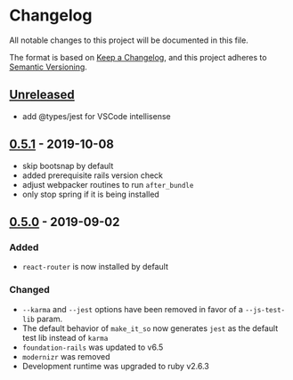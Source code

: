 # Changelog
All notable changes to this project will be documented in this file.

The format is based on [Keep a Changelog](https://keepachangelog.com/en/1.0.0/),
and this project adheres to [Semantic Versioning](https://semver.org/spec/v2.0.0.html).

## [Unreleased]

- add @types/jest for VSCode intellisense

## [0.5.1] - 2019-10-08

- skip bootsnap by default
- added prerequisite rails version check
- adjust webpacker routines to run `after_bundle`
- only stop spring if it is being installed

## [0.5.0] - 2019-09-02

### Added

- `react-router` is now installed by default

### Changed

- `--karma` and `--jest` options have been removed in favor of a `--js-test-lib` param. 
- The default behavior of `make_it_so` now generates `jest` as the default test lib instead of `karma`
- `foundation-rails` was updated to v6.5
- `modernizr` was removed
- Development runtime was upgraded to ruby v2.6.3

[Unreleased]:https://github.com/LaunchAcademy/make_it_so/compare/v0.5.0...HEAD
[0.5.1]:https://github.com/LaunchAcademy/make_it_so/compare/v0.5.0...v0.5.1
[0.5.0]:https://github.com/LaunchAcademy/make_it_so/compare/v0.4.5...v0.5.0